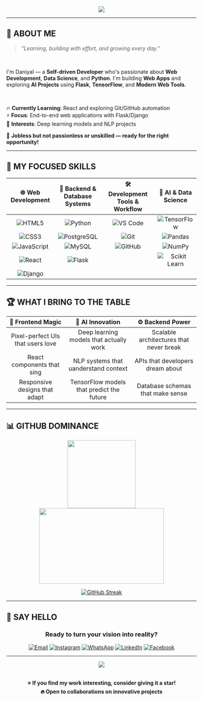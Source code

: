 
<div align="center">

<img src="https://capsule-render.vercel.app/api?type=waving&color=gradient&customColorList=0,2,2,5,30&height=300&section=header&text=Hey%20👋%20What's%20up?&fontSize=80&fontAlignY=35&descAlignY=55&descAlign=50"/>

---

</div>

## 🎯 **ABOUT ME**

> *"Learning, building with effort, and growing every day."*

<br>

I'm Daniyal — a **Self-driven Developer** who's passionate about **Web Development**, **Data Science**, and **Python**. I'm building **Web Apps** and exploring **AI Projects** using **Flask**, **TensorFlow**, and **Modern Web Tools**.

<br> 

🔥 **Currently Learning**: React and exploring Git/GitHub automation  
⚡ **Focus**: End-to-end web applications with Flask/Django  
🎨 **Interests**: Deep learning models and NLP projects

🌟 **Jobless but not passionless or unskilled — ready for the right opportunity!**

---

## 💎 **MY FOCUSED SKILLS**

<div align="center">
  
| 🌐 **Web Development** | 🐍 **Backend & Database Systems** | 🛠️ **Development Tools & Workflow** | 🧠 **AI & Data Science** |
|:---:|:---:|:---:|:---:|
| ![HTML5](https://img.shields.io/badge/-HTML5-E34F26?logo=html5&logoColor=white&style=for-the-badge) | ![Python](https://img.shields.io/badge/-Python-3776AB?logo=python&logoColor=white&style=for-the-badge) | ![VS Code](https://img.shields.io/badge/-VS_Code-007ACC?logo=visual-studio-code&logoColor=white&style=for-the-badge) | ![TensorFlow](https://img.shields.io/badge/-TensorFlow-FF6F00?logo=tensorflow&logoColor=white&style=for-the-badge) |
| ![CSS3](https://img.shields.io/badge/-CSS3-1572B6?logo=css3&logoColor=white&style=for-the-badge) | ![PostgreSQL](https://img.shields.io/badge/-PostgreSQL-316192?logo=postgresql&logoColor=white&style=for-the-badge) | ![Git](https://img.shields.io/badge/-Git-F05032?logo=git&logoColor=white&style=for-the-badge) | ![Pandas](https://img.shields.io/badge/-Pandas-150458?logo=pandas&logoColor=white&style=for-the-badge) |
| ![JavaScript](https://img.shields.io/badge/-JavaScript-F7DF1E?logo=javascript&logoColor=black&style=for-the-badge) | ![MySQL](https://img.shields.io/badge/-MySQL-005C84?logo=mysql&logoColor=white&style=for-the-badge) | ![GitHub](https://img.shields.io/badge/-GitHub-100000?logo=github&logoColor=white&style=for-the-badge) | ![NumPy](https://img.shields.io/badge/-NumPy-013243?logo=numpy&logoColor=white&style=for-the-badge) |
| ![React](https://img.shields.io/badge/-React-20232A?logo=react&logoColor=61DAFB&style=for-the-badge) | ![Flask](https://img.shields.io/badge/-Flask-000000?logo=flask&logoColor=white&style=for-the-badge) |  | ![Scikit Learn](https://img.shields.io/badge/-scikit--learn-F7931E?logo=scikit-learn&logoColor=white&style=for-the-badge) |
| ![Django](https://img.shields.io/badge/-Django-092E20?logo=django&logoColor=white&style=for-the-badge) |  |  |  |

</div>

---

## 🏆 **WHAT I BRING TO THE TABLE**

<div align="center">

| 🎨 **Frontend Magic** | 🧠 **AI Innovation** | ⚙️ **Backend Power** |
|:---:|:---:|:---:|
| Pixel-perfect UIs that users love | Deep learning models that actually work | Scalable architectures that never break |
| React components that sing | NLP systems that uanderstand context | APIs that developers dream about |
| Responsive designs that adapt | TensorFlow models that predict the future | Database schemas that make sense |

</div>

---

## 📊 **GITHUB DOMINANCE**

<div align="center">

<img src="https://github-readme-stats.vercel.app/api?username=dani-8&show_icons=true&theme=graywhite&hide_border=true&count_private=true&include_all_commits=true" height="180"/>

<img src="https://github-readme-stats.vercel.app/api/top-langs?username=dani-8&layout=compact&theme=graywhite&hide_border=true&langs_count=8" height="200" width="330"/>


[<a href="https://git.io/streak-stats"><img src="https://streak-stats.demolab.com?user=Dani-8&theme=icegray&border_radius=15&date_format=j%20M%5B%20Y%5D&card_width=500&card_height=220" alt="GitHub Streak" /></a>
](https://github-readme-streak-stats.herokuapp.com?user=Dani-8&theme=icegray&border_radius=15&date_format=j%20M%5B%20Y%5D&card_width=500&card_height=220)

</div>



---



## 💬 **SAY HELLO**

<div align="center">

### **Ready to turn your vision into reality?**

[![Email](https://img.shields.io/badge/Email-Drop_a_Line-D14836?style=for-the-badge&logo=gmail&logoColor=white)](mailto:daniyalw6190@gmail.com)
[![Instagram](https://img.shields.io/badge/Instagram-Connect_Here-E4405F?style=for-the-badge&logo=instagram&logoColor=white)](https://www.instagram.com/daniyals6190/)
[![WhatsApp](https://img.shields.io/badge/WhatsApp-Let's_Chat-25D366?style=for-the-badge&logo=whatsapp&logoColor=white)](https://wa.me/923292244017)
[![LinkedIn](https://img.shields.io/badge/LinkedIn-Let's_Connect-0077B5?style=for-the-badge&logo=linkedin&logoColor=white)](https://www.linkedin.com/in/daniyal-s-247816325/)
[![Facebook](https://img.shields.io/badge/Facebook-Connect-1877F2?style=for-the-badge&logo=facebook&logoColor=white)](https://www.facebook.com/profile.php?id=100064155986011)

---

<img src="https://capsule-render.vercel.app/api?type=waving&color=gradient&customColorList=6,11,20&height=150&section=footer&text=Thanks%20for%20visiting!&fontSize=40&fontColor=fff&animation=twinkling"/>

<br> 
<br> 

**⭐ If you find my work interesting, consider giving it a star!**  
**🔥 Open to collaborations on innovative projects**

</div>
